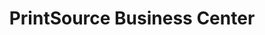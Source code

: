 ---
title: "PrintSource Business Center"
url: /vermillion/printsource-business-center/
shop: copyshop
---